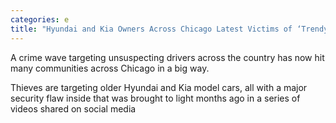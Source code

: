 ```yaml
---
categories: e
title: "Hyundai and Kia Owners Across Chicago Latest Victims of ‘Trendy Theft Wave"
---
```


A crime wave targeting unsuspecting drivers across the country has now hit many communities across Chicago in a big way.



Thieves are targeting older Hyundai and Kia model cars, all with a major security flaw inside that was brought to light months ago in a series of videos shared on social media